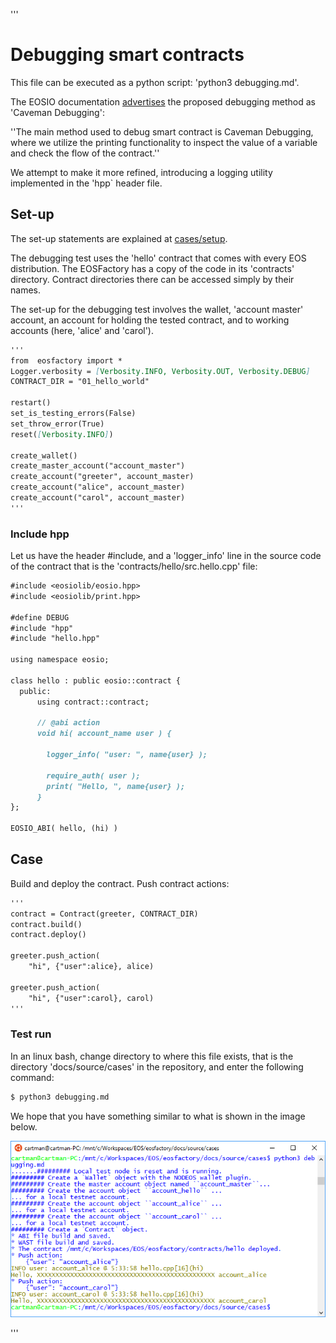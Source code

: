 '''
# Debugging smart contracts

This file can be executed as a python script: 
'python3 debugging.md'.

The EOSIO documentation <a href="https://eosio-cpp.readme.io/docs/debugging">advertises</a> the proposed debugging method as 'Caveman Debugging':

''The main method used to debug smart contract is Caveman Debugging, where we 
utilize the printing functionality to inspect the value of a variable and check 
the flow of the contract.''

We attempt to make it more refined, introducing a logging utility implemented 
in the 'hpp` header file.
</pre>

## Set-up

The set-up statements are explained at <a href="setup.html">cases/setup</a>.

The debugging test uses the 'hello' contract that comes with every EOS 
distribution. The EOSFactory has a copy of the code in its 'contracts' 
directory. Contract directories there can be accessed simply by their names.

The set-up for the debugging test involves the wallet, 'account master' account, 
an account for holding the tested contract, and to working accounts (here, 
'alice' and 'carol').

```md
'''
from  eosfactory import *
Logger.verbosity = [Verbosity.INFO, Verbosity.OUT, Verbosity.DEBUG]
CONTRACT_DIR = "01_hello_world"

restart()
set_is_testing_errors(False)
set_throw_error(True)
reset([Verbosity.INFO]) 

create_wallet()
create_master_account("account_master")
create_account("greeter", account_master)
create_account("alice", account_master)
create_account("carol", account_master)
'''
```
### Include hpp

Let us have the header #include, and a 'logger_info' line in the source 
code of the contract that is the 'contracts/hello/src.hello.cpp' file:

```md
#include <eosiolib/eosio.hpp>
#include <eosiolib/print.hpp>

#define DEBUG
#include "hpp"
#include "hello.hpp" 

using namespace eosio;

class hello : public eosio::contract {
  public:
      using contract::contract; 

      // @abi action 
      void hi( account_name user ) {

        logger_info( "user: ", name{user} );

        require_auth( user );
        print( "Hello, ", name{user} );
      }
};

EOSIO_ABI( hello, (hi) )
```

## Case

Build and deploy the contract. Push contract actions:

```md
'''
contract = Contract(greeter, CONTRACT_DIR)
contract.build()
contract.deploy()

greeter.push_action(
    "hi", {"user":alice}, alice)

greeter.push_action(
    "hi", {"user":carol}, carol)
'''
```

### Test run

In an linux bash, change directory to where this file exists, that is the 
directory 'docs/source/cases' in the repository, and enter the following 
command:

```md
$ python3 debugging.md
```

We hope that you have something similar to what is shown in the image below.

<img src="debugging.png" 
    onerror="this.src='../../../source/cases/debugging.png'" width="720px"/>

'''
